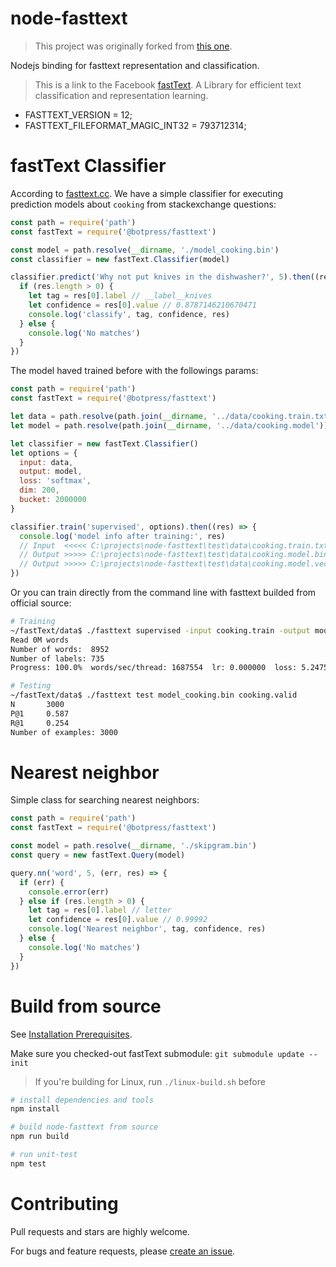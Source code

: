 # node-fasttext

> This project was originally forked from [this one](https://github.com/vunb/node-fasttext).

Nodejs binding for fasttext representation and classification.

> This is a link to the Facebook [fastText](https://github.com/facebookresearch/fastText). A Library for efficient text classification and representation learning.

- FASTTEXT_VERSION = 12;
- FASTTEXT_FILEFORMAT_MAGIC_INT32 = 793712314;

# fastText Classifier

According to [fasttext.cc](https://fasttext.cc/docs/en/supervised-tutorial.html). We have a simple classifier for executing prediction models about `cooking` from stackexchange questions:

```js
const path = require('path')
const fastText = require('@botpress/fasttext')

const model = path.resolve(__dirname, './model_cooking.bin')
const classifier = new fastText.Classifier(model)

classifier.predict('Why not put knives in the dishwasher?', 5).then((res) => {
  if (res.length > 0) {
    let tag = res[0].label // __label__knives
    let confidence = res[0].value // 0.8787146210670471
    console.log('classify', tag, confidence, res)
  } else {
    console.log('No matches')
  }
})
```

The model haved trained before with the followings params:

```js
const path = require('path')
const fastText = require('@botpress/fasttext')

let data = path.resolve(path.join(__dirname, '../data/cooking.train.txt'))
let model = path.resolve(path.join(__dirname, '../data/cooking.model'))

let classifier = new fastText.Classifier()
let options = {
  input: data,
  output: model,
  loss: 'softmax',
  dim: 200,
  bucket: 2000000
}

classifier.train('supervised', options).then((res) => {
  console.log('model info after training:', res)
  // Input  <<<<< C:\projects\node-fasttext\test\data\cooking.train.txt
  // Output >>>>> C:\projects\node-fasttext\test\data\cooking.model.bin
  // Output >>>>> C:\projects\node-fasttext\test\data\cooking.model.vec
})
```

Or you can train directly from the command line with fasttext builded from official source:

```bash
# Training
~/fastText/data$ ./fasttext supervised -input cooking.train -output model_cooking -lr 1.0 -epoch 25 -wordNgrams 2 -bucket 200000 -dim 50 -loss hs
Read 0M words
Number of words:  8952
Number of labels: 735
Progress: 100.0%  words/sec/thread: 1687554  lr: 0.000000  loss: 5.247591  eta: 0h0m 4m

# Testing
~/fastText/data$ ./fasttext test model_cooking.bin cooking.valid
N       3000
P@1     0.587
R@1     0.254
Number of examples: 3000
```

# Nearest neighbor

Simple class for searching nearest neighbors:

```js
const path = require('path')
const fastText = require('@botpress/fasttext')

const model = path.resolve(__dirname, './skipgram.bin')
const query = new fastText.Query(model)

query.nn('word', 5, (err, res) => {
  if (err) {
    console.error(err)
  } else if (res.length > 0) {
    let tag = res[0].label // letter
    let confidence = res[0].value // 0.99992
    console.log('Nearest neighbor', tag, confidence, res)
  } else {
    console.log('No matches')
  }
})
```

# Build from source

See [Installation Prerequisites](https://github.com/nodejs/node-gyp#installation).

Make sure you checked-out fastText submodule: `git submodule update --init`

> If you're building for Linux, run `./linux-build.sh` before

```bash
# install dependencies and tools
npm install

# build node-fasttext from source
npm run build

# run unit-test
npm test
```

# Contributing

Pull requests and stars are highly welcome.

For bugs and feature requests, please [create an issue](https://github.com/botpress/nlu/issues/new).
